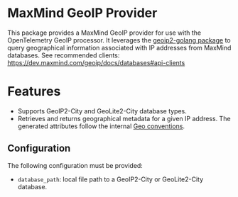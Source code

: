 # MaxMind GeoIP Provider

This package provides a MaxMind GeoIP provider for use with the OpenTelemetry GeoIP processor. It leverages the [geoip2-golang package](https://github.com/oschwald/geoip2-golang) to query geographical information associated with IP addresses from MaxMind databases. See recommended clients: https://dev.maxmind.com/geoip/docs/databases#api-clients

# Features

- Supports GeoIP2-City and GeoLite2-City database types.
- Retrieves and returns geographical metadata for a given IP address. The generated attributes follow the internal [Geo conventions](../../convention/attributes.go).

## Configuration

The following configuration must be provided:

- `database_path`: local file path to a GeoIP2-City or GeoLite2-City database.
